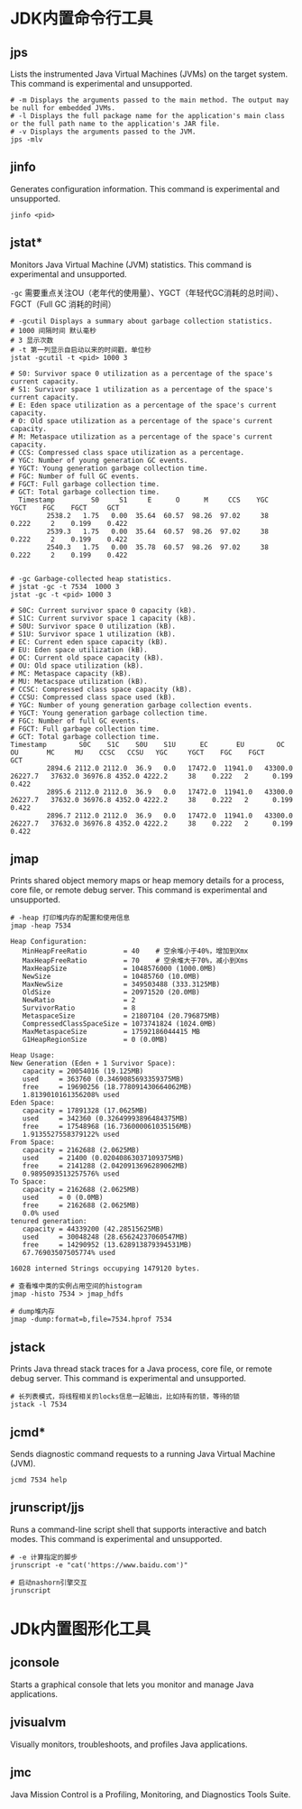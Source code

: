# JDK内置命令行工具

## jps

Lists the instrumented Java Virtual Machines (JVMs) on the target system. This command is experimental and unsupported.

```shell
# -m Displays the arguments passed to the main method. The output may be null for embedded JVMs.
# -l Displays the full package name for the application's main class or the full path name to the application's JAR file.
# -v Displays the arguments passed to the JVM.
jps -mlv
```



## jinfo

Generates configuration information. This command is experimental and unsupported.

```shell
jinfo <pid>
```



## jstat*

Monitors Java Virtual Machine (JVM) statistics. This command is experimental and unsupported.

`-gc` 需要重点关注OU（老年代的使用量）、YGCT（年轻代GC消耗的总时间）、FGCT（Full GC 消耗的时间）

```shell
# -gcutil Displays a summary about garbage collection statistics.
# 1000 间隔时间 默认毫秒
# 3 显示次数
# -t 第一列显示自启动以来的时间戳，单位秒
jstat -gcutil -t <pid> 1000 3

# S0: Survivor space 0 utilization as a percentage of the space's current capacity.
# S1: Survivor space 1 utilization as a percentage of the space's current capacity.
# E: Eden space utilization as a percentage of the space's current capacity.
# O: Old space utilization as a percentage of the space's current capacity.
# M: Metaspace utilization as a percentage of the space's current capacity.
# CCS: Compressed class space utilization as a percentage.
# YGC: Number of young generation GC events.
# YGCT: Young generation garbage collection time.
# FGC: Number of full GC events.
# FGCT: Full garbage collection time.
# GCT: Total garbage collection time.
  Timestamp         S0     S1     E      O      M     CCS    YGC     YGCT    FGC    FGCT     GCT
         2538.2   1.75   0.00  35.64  60.57  98.26  97.02     38    0.222     2    0.199    0.422
         2539.3   1.75   0.00  35.64  60.57  98.26  97.02     38    0.222     2    0.199    0.422
         2540.3   1.75   0.00  35.78  60.57  98.26  97.02     38    0.222     2    0.199    0.422
         

# -gc Garbage-collected heap statistics.
# jstat -gc -t 7534  1000 3
jstat -gc -t <pid> 1000 3

# S0C: Current survivor space 0 capacity (kB).
# S1C: Current survivor space 1 capacity (kB).
# S0U: Survivor space 0 utilization (kB).
# S1U: Survivor space 1 utilization (kB).
# EC: Current eden space capacity (kB).
# EU: Eden space utilization (kB).
# OC: Current old space capacity (kB).
# OU: Old space utilization (kB).
# MC: Metaspace capacity (kB).
# MU: Metacspace utilization (kB).
# CCSC: Compressed class space capacity (kB).
# CCSU: Compressed class space used (kB).
# YGC: Number of young generation garbage collection events.
# YGCT: Young generation garbage collection time.
# FGC: Number of full GC events.
# FGCT: Full garbage collection time.
# GCT: Total garbage collection time.
Timestamp        S0C    S1C    S0U    S1U      EC       EU        OC         OU       MC     MU    CCSC   CCSU   YGC     YGCT    FGC    FGCT     GCT
         2894.6 2112.0 2112.0  36.9   0.0   17472.0  11941.0   43300.0    26227.7   37632.0 36976.8 4352.0 4222.2     38    0.222   2      0.199    0.422
         2895.6 2112.0 2112.0  36.9   0.0   17472.0  11941.0   43300.0    26227.7   37632.0 36976.8 4352.0 4222.2     38    0.222   2      0.199    0.422
         2896.7 2112.0 2112.0  36.9   0.0   17472.0  11941.0   43300.0    26227.7   37632.0 36976.8 4352.0 4222.2     38    0.222   2      0.199    0.422
```



## jmap

Prints shared object memory maps or heap memory details for a process, core file, or remote debug server. This command is experimental and unsupported.

```shell
# -heap 打印堆内存的配置和使用信息
jmap -heap 7534

Heap Configuration:
   MinHeapFreeRatio         = 40	# 空余堆小于40%，增加到Xmx
   MaxHeapFreeRatio         = 70	# 空余堆大于70%，减小到Xms
   MaxHeapSize              = 1048576000 (1000.0MB)
   NewSize                  = 10485760 (10.0MB)
   MaxNewSize               = 349503488 (333.3125MB)
   OldSize                  = 20971520 (20.0MB)
   NewRatio                 = 2
   SurvivorRatio            = 8
   MetaspaceSize            = 21807104 (20.796875MB)
   CompressedClassSpaceSize = 1073741824 (1024.0MB)
   MaxMetaspaceSize         = 17592186044415 MB
   G1HeapRegionSize         = 0 (0.0MB)
   
Heap Usage:
New Generation (Eden + 1 Survivor Space):
   capacity = 20054016 (19.125MB)
   used     = 363760 (0.3469085693359375MB)
   free     = 19690256 (18.778091430664062MB)
   1.8139010161356208% used
Eden Space:
   capacity = 17891328 (17.0625MB)
   used     = 342360 (0.32649993896484375MB)
   free     = 17548968 (16.736000061035156MB)
   1.9135527558379122% used
From Space:
   capacity = 2162688 (2.0625MB)
   used     = 21400 (0.02040863037109375MB)
   free     = 2141288 (2.0420913696289062MB)
   0.9895093513257576% used
To Space:
   capacity = 2162688 (2.0625MB)
   used     = 0 (0.0MB)
   free     = 2162688 (2.0625MB)
   0.0% used
tenured generation:
   capacity = 44339200 (42.28515625MB)
   used     = 30048248 (28.65624237060547MB)
   free     = 14290952 (13.628913879394531MB)
   67.76903507505774% used

16028 interned Strings occupying 1479120 bytes.

# 查看堆中类的实例占用空间的histogram
jmap -histo 7534 > jmap_hdfs

# dump堆内存
jmap -dump:format=b,file=7534.hprof 7534
```



## jstack

Prints Java thread stack traces for a Java process, core file, or remote debug server. This command is experimental and unsupported.

```shell
# 长列表模式，将线程相关的locks信息一起输出，比如持有的锁，等待的锁
jstack -l 7534
```



## jcmd*

Sends diagnostic command requests to a running Java Virtual Machine (JVM).

```shell
jcmd 7534 help
```



## jrunscript/jjs

Runs a command-line script shell that supports interactive and batch modes. This command is experimental and unsupported.

```shell
# -e 计算指定的脚步
jrunscript -e "cat('https://www.baidu.com')"

# 启动nashorn引擎交互
jrunscript
```



# JDk内置图形化工具

## jconsole

Starts a graphical console that lets you monitor and manage Java applications.

## jvisualvm

Visually monitors, troubleshoots, and profiles Java applications.

## jmc

Java Mission Control is a Profiling, Monitoring, and Diagnostics Tools Suite.

